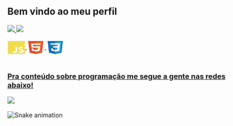 ## Bem vindo ao meu perfil
<div>
  <a href="https://github.com/eduardocarvalho05">
  <img height="180em" src="https://github-readme-stats.vercel.app/api?username=eduardocarvalho05&show_icons=true&theme=tokyonight&include_all_commits=true&count_private=true"/>
  <img height="180em" src="https://github-readme-stats.vercel.app/api/top-langs/?username=eduardocarvalho05&layout=compact&langs_count=6&theme=tokyonight"/>
</div>
<div style="display: inline_block"><br>
  <img align="center" alt="Js" height="30" width="40" src="https://raw.githubusercontent.com/devicons/devicon/master/icons/javascript/javascript-plain.svg">
  <img align="center" alt="HTML" height="30" width="40" src="https://raw.githubusercontent.com/devicons/devicon/master/icons/html5/html5-original.svg">
  <img align="center" alt="CSS" height="30" width="40" src="https://raw.githubusercontent.com/devicons/devicon/master/icons/css3/css3-original.svg">
</div>
 
 <br>
 
  ### Pra conteúdo sobre programação me segue a gente nas redes abaixo!
 
<div> 
 
  <a href="https://www.linkedin.com/in/eduardo-alves-carvalho/" ><img src="https://img.shields.io/badge/-LinkedIn-%230077B5?style=for-the-badge&logo=linkedin&logoColor=white" ></a> 
 
  ![Snake animation](https://github.com/eduardocarvalho05/eduardocarvalho05/blob/output/github-contribution-grid-snake.svg)

</div>
